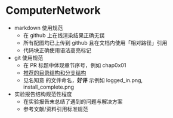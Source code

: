 # ComputerNetwork
* markdown 使用规范
  * 在 github 上在线渲染结果正确无误
  * 所有配图均已上传到 github 且在文档内使用「相对路径」引用
  * 代码块正确使用语法高亮标记
* git 使用规范
  * 在 PR 标题中体现章节序号，例如 chap0x01
  * [推荐的目录结构和分支结构](https://c4pr1c3.github.io/cuc-ns/chap0x01/exp.html)
  * 见名知意 的文件命名，**好评** 示例如 logged_in.png, install_complete.png
* 实验报告结构规范性程度
  * 在实验报告末总结了遇到的问题与解决方案
  * 参考文献/资料引用标准规范
